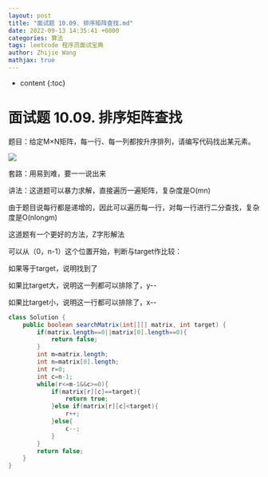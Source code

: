 ```yaml
---
layout: post
title: "面试题 10.09. 排序矩阵查找.md"
date: 2022-09-13 14:35:41 +0800
categories: 算法
tags: leetcode 程序员面试宝典
author: Zhijie Wang
mathjax: true
---
```



* content
{:toc}














# 面试题 10.09. 排序矩阵查找

题目：给定M×N矩阵，每一行、每一列都按升序排列，请编写代码找出某元素。



![](D:/下载/youdaonote-pull-master/youdaonote-pull-master/youdaonote/youdaonote-images/WEBRESOURCEf740c0a6436738f919e69c87e7e3ca54.png)

套路：用易到难，要一一说出来

讲法：这道题可以暴力求解，直接遍历一遍矩阵，复杂度是O(mn)

由于题目说每行都是递增的，因此可以遍历每一行，对每一行进行二分查找，复杂度是O(nlongm)

这道题有一个更好的方法，Z字形解法

可以从（0，n-1）这个位置开始，判断与target作比较：

如果等于target，说明找到了

如果比target大，说明这一列都可以排除了，y--

如果比target小，说明这一行都可以排除了，x--

```java
class Solution {
    public boolean searchMatrix(int[][] matrix, int target) {
        if(matrix.length==0||matrix[0].length==0){
            return false;
        }
        int m=matrix.length;
        int n=matrix[0].length;
        int r=0;
        int c=n-1;
        while(r<=m-1&&c>=0){
            if(matrix[r][c]==target){
                return true;
            }else if(matrix[r][c]<target){
                r++;
            }else{
                c--;
            }
        }
        return false;
    }
}
```


